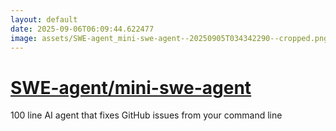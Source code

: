 ```yaml
---
layout: default
date: 2025-09-06T06:09:44.622477
image: assets/SWE-agent_mini-swe-agent--20250905T034342290--cropped.png
---
```


# [SWE-agent/mini-swe-agent](https://github.com/SWE-agent/mini-swe-agent)

100 line AI agent that fixes GitHub issues from your command line
